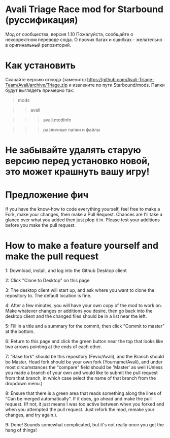 # Avali Triage Race mod for Starbound (руссификация)
Мод от сообщества, версия 1.10
Пожалуйста, сообщайте о некорректном переводе сюда. О прочих багах и ошибках - желательно в оригинальный репозиторий.

# Как установить
Скачайте версию отсюда (заменить) https://github.com/Avali-Triage-Team/Avali/archive/Triage.zip и извлеките по пути Starbound/mods. Папки будут выглядеть примерно так: 

>mods

>>avali 

>>>avali.modinfo 

>>>различные папки и файлы

# Не забывайте удалять старую версию перед установко новой, это может крашнуть вашу игру!

# Предложение фич
If you have the know-how to code everything yourself, feel free to make a Fork, make your changes, then make a Pull Request. Chances are I'll take a glance over what you added then just plop it in.
Please test your additions before you make the pull request.

# How to make a feature yourself and make the pull request
1: Download, install, and log into the Github Desktop client

2: Click "Clone to Desktop" on this page

3: The desktop client will start up, and ask where you want to clone the repository to. The default location is fine.

4: After a few minutes, you will have your own copy of the mod to work on. Make whatever changes or additions you desire, then go back into the desktop client and the changed files should be in a list near the left. 

5: Fill in a title and a summary for the commit, then click "Commit to master" at the bottom.

6: Return to this page and click the green button near the top that looks like two arrows pointing at the ends of each other.

7: "Base fork" should be this repository (Fevix/Avali), and the Branch should be Master. Head fork should be your own fork (Yourname/Avali), and under most circumstances the "compare" field should be 'Master' as well (Unless you made a branch of your own and would like to submit the pull request from that branch, in which case select the name of that branch from the dropdown menu.)

8: Ensure that there is a green area that reads something along the lines of "Can be merged automatically". If it does, go ahead and make the pull request. (If not, it just means I was too active between when you forked and when you attempted the pull request. Just refork the mod, remake your changes, and try again.).

9: Done! Sounds somewhat complicated, but it's not really once you get the hang of things!
